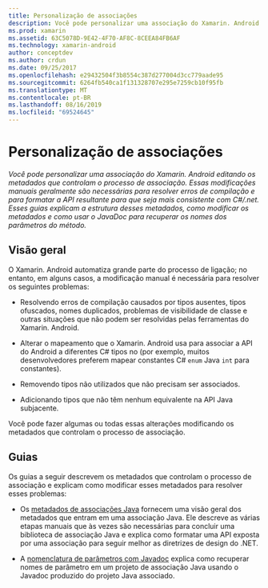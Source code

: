 ```yaml
---
title: Personalização de associações
description: Você pode personalizar uma associação do Xamarin. Android editando os metadados que controlam o processo de associação. Essas modificações manuais geralmente são necessárias para resolver erros de compilação e para formatar a API resultante para que seja mais consistente com C#/.net. Esses guias explicam a estrutura desses metadados, como modificar os metadados e como usar o JavaDoc para recuperar os nomes dos parâmetros do método.
ms.prod: xamarin
ms.assetid: 63C5078D-9E42-4F70-AF8C-8CEEA84FB6AF
ms.technology: xamarin-android
author: conceptdev
ms.author: crdun
ms.date: 09/25/2017
ms.openlocfilehash: e29432504f3b8554c387d277004d3cc779aade95
ms.sourcegitcommit: 6264fb540ca1f131328707e295e7259cb10f95fb
ms.translationtype: MT
ms.contentlocale: pt-BR
ms.lasthandoff: 08/16/2019
ms.locfileid: "69524645"
---
```

# <a name="customizing-bindings"></a>Personalização de associações

_Você pode personalizar uma associação do Xamarin. Android editando os metadados que controlam o processo de associação. Essas modificações manuais geralmente são necessárias para resolver erros de compilação e para formatar a API resultante para que seja mais consistente com C#/.net. Esses guias explicam a estrutura desses metadados, como modificar os metadados e como usar o JavaDoc para recuperar os nomes dos parâmetros do método._


## <a name="overview"></a>Visão geral
 
O Xamarin. Android automatiza grande parte do processo de ligação; no entanto, em alguns casos, a modificação manual é necessária para resolver os seguintes problemas:

- Resolvendo erros de compilação causados por tipos ausentes, tipos ofuscados, nomes duplicados, problemas de visibilidade de classe e outras situações que não podem ser resolvidas pelas ferramentas do Xamarin. Android. 

- Alterar o mapeamento que o Xamarin. Android usa para associar a API do Android a diferentes C# tipos no (por exemplo, muitos desenvolvedores preferem mapear constantes C# `enum` Java `int` para constantes).

- Removendo tipos não utilizados que não precisam ser associados. 

- Adicionando tipos que não têm nenhum equivalente na API Java subjacente. 

Você pode fazer algumas ou todas essas alterações modificando os metadados que controlam o processo de associação.


## <a name="guides"></a>Guias

Os guias a seguir descrevem os metadados que controlam o processo de associação e explicam como modificar esses metadados para resolver esses problemas:

- Os [metadados de associações Java](~/android/platform/binding-java-library/customizing-bindings/java-bindings-metadata.md) fornecem uma visão geral dos metadados que entram em uma associação Java.
    Ele descreve as várias etapas manuais que às vezes são necessárias para concluir uma biblioteca de associação Java e explica como formatar uma API exposta por uma associação para seguir melhor as diretrizes de design do .NET.

- A [nomenclatura de parâmetros com Javadoc](~/android/platform/binding-java-library/customizing-bindings/naming-parameters-with-javadoc.md) explica como recuperar nomes de parâmetro em um projeto de associação Java usando o Javadoc produzido do projeto Java associado.


 

